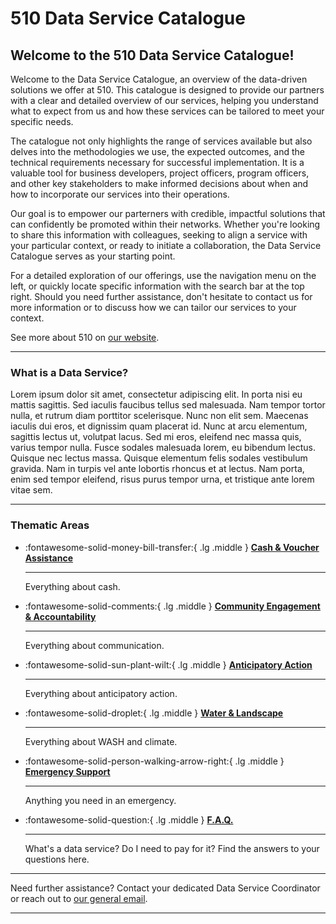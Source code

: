 # 510 Data Service Catalogue


<!-- markdownlint-disable-next-line no-trailing-punctuation -->
## Welcome to the 510 Data Service Catalogue!

Welcome to the Data Service Catalogue, an overview of the data-driven solutions we offer at 510. This catalogue is designed to provide our partners with a clear and detailed overview of our services, helping you understand what to expect from us and how these services can be tailored to meet your specific needs.

The catalogue not only highlights the range of services available but also delves into the methodologies we use, the expected outcomes, and the technical requirements necessary for successful implementation. It is a valuable tool for business developers, project officers, program officers, and other key stakeholders to make informed decisions about when and how to incorporate our services into their operations.

Our goal is to empower our parterners with credible, impactful solutions that can confidently be promoted within their networks. Whether you're looking to share this information with colleagues, seeking to align a service with your particular context, or ready to initiate a collaboration, the Data Service Catalogue serves as your starting point.

For a detailed exploration of our offerings, use the navigation menu on the left, or quickly locate specific information with the search bar at the top right. Should you need further assistance, don't hesitate to contact us for more information or to discuss how we can tailor our services to your context.

See more about 510 on [our website](https://510.global/).

---

### What is a Data Service?

Lorem ipsum dolor sit amet, consectetur adipiscing elit. In porta nisi eu mattis sagittis. Sed iaculis faucibus tellus sed malesuada. Nam tempor tortor nulla, et rutrum diam porttitor scelerisque. Nunc non elit sem. Maecenas iaculis dui eros, et dignissim quam placerat id. Nunc at arcu elementum, sagittis lectus ut, volutpat lacus. Sed mi eros, eleifend nec massa quis, varius tempor nulla. Fusce sodales malesuada lorem, eu bibendum lectus. Quisque nec lectus massa. Quisque elementum felis sodales vestibulum gravida. Nam in turpis vel ante lobortis rhoncus et at lectus. Nam porta, enim sed tempor eleifend, risus purus tempor urna, et tristique ante lorem vitae sem.

---

### Thematic Areas

<!-- markdownlint-disable -->
<div class="grid cards" markdown>

-   :fontawesome-solid-money-bill-transfer:{ .lg .middle } [__Cash & Voucher Assistance__](./cva/index.md)

    ---

    Everything about cash.


-   :fontawesome-solid-comments:{ .lg .middle } [__Community Engagement & Accountability__](./cea/index.md)

    ---

    Everything about communication.


-   :fontawesome-solid-sun-plant-wilt:{ .lg .middle } [__Anticipatory Action__](./aa/index.md)

    ---

    Everything about anticipatory action.


-   :fontawesome-solid-droplet:{ .lg .middle } [__Water & Landscape__](./wl/index.md)

    ---

    Everything about WASH and climate.


-   :fontawesome-solid-person-walking-arrow-right:{ .lg .middle } [__Emergency Support__](./es/index.md)

    ---

    Anything you need in an emergency.


-   :fontawesome-solid-question:{ .lg .middle } [__F.A.Q.__](./faq/index.md)

    ---

    What's a data service? Do I need to pay for it? Find the answers to your questions here.

</div>

<!-- markdownlint-enable -->


---

Need further assistance? Contact your dedicated Data Service Coordinator
or reach out to [our general email](mailto:support@510.global).

---
